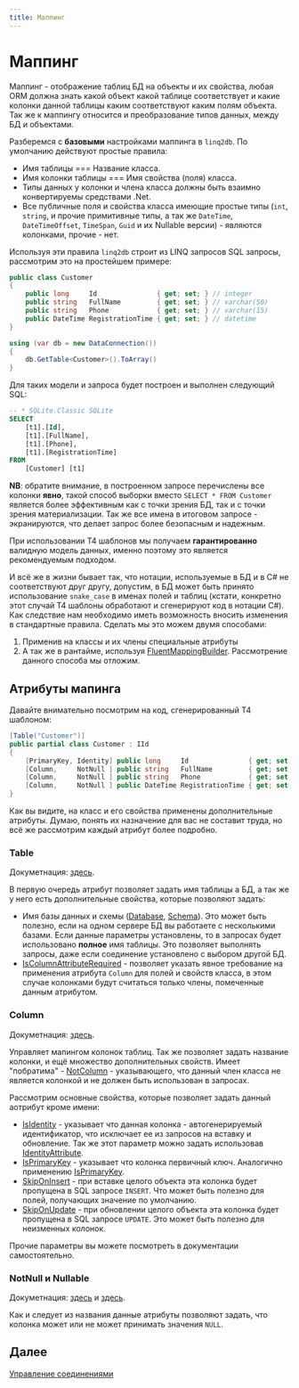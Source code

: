 ```yaml
---
title: Маппинг
---
```


# Маппинг

Маппинг - отображение таблиц БД на объекты и их свойства, любая ORM должна знать какой объект какой таблице соответствует и какие колонки данной таблицы каким соответствуют каким полям объекта. Так же к маппингу относится и преобразование типов данных, между БД и объектами.

Разберемся с **базовыми** настройками маппинга в `linq2db`. По умолчанию действуют простые правила:

* Имя таблицы === Название класса.
* Имя колонки таблицы === Имя свойства (поля) класса.
* Типы данных у колонки и члена класса должны быть взаимно конвертируемы средствами .Net.
* Все публичные поля и свойства класса имеющие простые типы (`int`, `string`, и прочие примитивные типы, а так же `DateTime`, `DateTimeOffset`, `TimeSpan`, `Guid` и их Nullable версии) - являются колонками, прочие - нет.

Используя эти правила `linq2db` строит из LINQ запросов SQL запросы, рассмотрим это на простейшем примере:

```cs
public class Customer
{
    public long     Id               { get; set; } // integer
    public string   FullName         { get; set; } // varchar(50)
    public string   Phone            { get; set; } // varchar(15)
    public DateTime RegistrationTime { get; set; } // datetime
}

using (var db = new DataConnection())
{
    db.GetTable<Customer>().ToArray()
}
```

Для таких модели и запроса будет построен и выполнен следующий SQL:

```sql
-- * SQLite.Classic SQLite
SELECT
	[t1].[Id],
	[t1].[FullName],
	[t1].[Phone],
	[t1].[RegistrationTime]
FROM
	[Customer] [t1]
```

**NB**: обратите внимание, в построенном запросе перечислены все колонки **явно**, такой способ выборки вместо `SELECT * FROM Customer` является более эффективным как с точки зрения БД, так и с точки зрения материализации. Так же все имена в итоговом запросе - экранируются, что делает запрос более безопасным и надежным.

При использовании Т4 шаблонов мы получаем **гарантированно** валидную модель данных, именно поэтому это является рекомендуемым подходом.

И всё же в жизни бывает так, что нотации, используемые в БД и в C# не соответствуют друг другу, допустим, в БД может быть принято использование `snake_case` в именах полей и таблиц (кстати, конкретно этот случай Т4 шаблоны обработают и сгенерируют код в нотации C#). Как следствие нам необходимо иметь возможность вносить изменения в стандартные правила. Сделать мы это можем двумя способами:

1. Применив на классы и их члены специальные атрибуты
2. А так же в рантайме, используя [FluentMappingBuilder](https://linq2db.github.io/api/LinqToDB.Mapping.FluentMappingBuilder.html). Рассмотрение данного способа мы отложим.

## Атрибуты мапинга

Давайте внимательно посмотрим на код, сгенерированный T4 шаблоном:

```cs
[Table("Customer")]
public partial class Customer : IId
{
    [PrimaryKey, Identity] public long     Id               { get; set; } // integer
    [Column,     NotNull ] public string   FullName         { get; set; } // varchar(50)
    [Column,     NotNull ] public string   Phone            { get; set; } // varchar(15)
    [Column,     NotNull ] public DateTime RegistrationTime { get; set; } // datetime
}
```

Как вы видите, на класс и его свойства применены дополнительные атрибуты. Думаю, понять их назначение для вас не составит труда, но всё же рассмотрим каждый атрибут более подробно.

### Table

Докуметнация: [здесь](https://linq2db.github.io/api/LinqToDB.Mapping.TableAttribute.html).

В первую очередь атрибут позволяет задать имя таблицы а БД, а так же у него есть дополнительные свойства, которые позволяют задать:

* Имя базы данных и схемы ([Database](https://linq2db.github.io/api/LinqToDB.Mapping.TableAttribute.html#LinqToDB_Mapping_TableAttribute_Database), [Schema](https://linq2db.github.io/api/LinqToDB.Mapping.TableAttribute.html#LinqToDB_Mapping_TableAttribute_Schema)). Это может быть полезно, если на одном сервере БД вы работаете с несколькими базами. Если данные параметры установлены, то в запросах будет использовано **полное** имя таблицы. Это позволяет выполнять запросы, даже если соединение установлено с выбором другой БД.
* [IsColumnAttributeRequired](https://linq2db.github.io/api/LinqToDB.Mapping.TableAttribute.html#LinqToDB_Mapping_TableAttribute_IsColumnAttributeRequired) - позволяет указать явное требование на применения атрибута `Column` для полей и свойств класса, в этом случае колонками будут считаться только члены, помеченные данным атрибутом.

### Column

Докуметнация: [здесь](https://linq2db.github.io/api/LinqToDB.Mapping.ColumnAttribute.html).

Управляет мапингом колонок таблиц. Так же позволяет задать название колонки, и ещё множество дополнительных свойств. Имеет "побратима" - [NotColumn](https://linq2db.github.io/api/LinqToDB.Mapping.NotColumnAttribute.html) - указывающего, что данный член класса не является колонкой и не должен быть использован в запросах.

Рассмотрим основные свойства, которые позволяет задать данный аотрибут кроме имени:

* [IsIdentity](https://linq2db.github.io/api/LinqToDB.Mapping.ColumnAttribute.html#LinqToDB_Mapping_ColumnAttribute_IsIdentity) - указывает что данная колонка - автогенерируемый идентификатор, что исключает ее из запросов на вставку и обновление. Так же этот параметр можно задать использовав [IdentityAttribute](https://linq2db.github.io/api/LinqToDB.Mapping.IdentityAttribute.html).
* [IsPrimaryKey](https://linq2db.github.io/api/LinqToDB.Mapping.ColumnAttribute.html#LinqToDB_Mapping_ColumnAttribute_IsPrimaryKey) - указывает что колонка первичный ключ. Аналогично применению [IsPrimaryKey](https://linq2db.github.io/api/LinqToDB.Mapping.ColumnAttribute.html#LinqToDB_Mapping_ColumnAttribute_IsPrimaryKey).
* [SkipOnInsert](https://linq2db.github.io/api/LinqToDB.Mapping.ColumnAttribute.html#LinqToDB_Mapping_ColumnAttribute_SkipOnInsert) - при вставке целого объекта эта колонка будет пропущена в SQL запросе `INSERT`. Что может быть полезно для полей, получающих значение по умолчанию.
* [SkipOnUpdate](https://linq2db.github.io/api/LinqToDB.Mapping.ColumnAttribute.html#LinqToDB_Mapping_ColumnAttribute_SkipOnUpdate) - при обновлении целого объекта эта колонка будет пропущена в SQL запросе `UPDATE`. Это может быть полезно для неизменных колонок.

Прочие параметры вы можете посмотреть в документации самостоятельно.

### NotNull и Nullable

Докуметнация: [здесь](https://linq2db.github.io/api/LinqToDB.Mapping.NullableAttribute.html) и [здесь](https://linq2db.github.io/api/LinqToDB.Mapping.NotNullAttribute.html).

Как и следует из названия данные атрибуты позволяют задать, что колонка может или не может принимать значения `NULL`.

## Далее

[Управление соединениями](dataconnection.md)